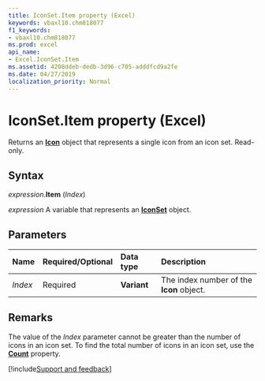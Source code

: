 ```yaml
---
title: IconSet.Item property (Excel)
keywords: vbaxl10.chm818077
f1_keywords:
- vbaxl10.chm818077
ms.prod: excel
api_name:
- Excel.IconSet.Item
ms.assetid: 4208ddeb-dedb-3d96-c705-adddfcd9a2fe
ms.date: 04/27/2019
localization_priority: Normal
---
```



# IconSet.Item property (Excel)

Returns an **[Icon](Excel.Icon.md)** object that represents a single icon from an icon set. Read-only.


## Syntax

_expression_.**Item** (_Index_)

_expression_ A variable that represents an **[IconSet](Excel.IconSet.md)** object.


## Parameters

|Name|Required/Optional|Data type|Description|
|:-----|:-----|:-----|:-----|
| _Index_|Required| **Variant**|The index number of the **Icon** object.|

## Remarks

The value of the _Index_ parameter cannot be greater than the number of icons in an icon set. To find the total number of icons in an icon set, use the **[Count](Excel.IconSet.Count.md)** property.




[!include[Support and feedback](~/includes/feedback-boilerplate.md)]